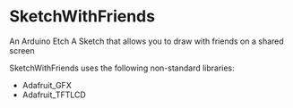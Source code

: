 # SketchWithFriends
An Arduino Etch A Sketch that allows you to draw with friends on a shared screen

SketchWithFriends uses the following non-standard libraries:
- Adafruit_GFX
- Adafruit_TFTLCD


